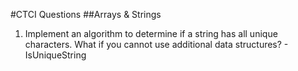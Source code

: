 #CTCI Questions
##Arrays & Strings
1. Implement an algorithm to determine if a string has all unique characters. What if you cannot use additional data structures? - IsUniqueString